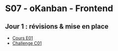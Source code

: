 # S07 - oKanban - Frontend

## Jour 1 : révisions & mise en place

- [Cours E01](docs/cours/E01.md)
- [Challenge C01](docs/challenges/C01.md)
